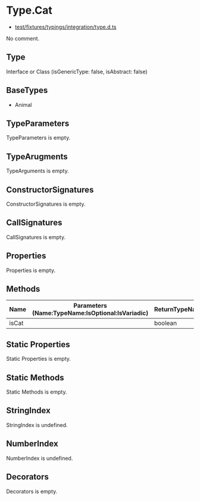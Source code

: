# Type.Cat

* [test/fixtures/typings/integration/type.d.ts](/test/fixtures/typings/integration/type.d.ts#L97)

No comment.

## Type

Interface or Class (isGenericType: false, isAbstract: false)

## BaseTypes

* Animal

## TypeParameters

TypeParameters is empty.

## TypeArugments

TypeArguments is empty.

## ConstructorSignatures

ConstructorSignatures is empty.

## CallSignatures

CallSignatures is empty.

## Properties

Properties is empty.

## Methods

Name|Parameters (Name:TypeName:IsOptional:IsVariadic)|ReturnTypeName|IsOptional|isOwn|isProtected|isAbstract|TypePredicate|Comment
---|---|---|---|---|---|---|---|---
isCat||boolean|false|false|false|false|Animal is Cat| 

## Static Properties

Static Properties is empty.

## Static Methods

Static Methods is empty.

## StringIndex

StringIndex is undefined.

## NumberIndex

NumberIndex is undefined.

## Decorators

Decorators is empty.
